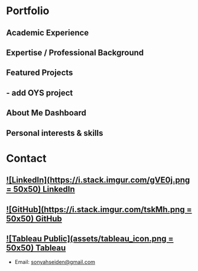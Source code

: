 # Portfolio

## Academic Experience
## Expertise / Professional Background
## Featured Projects
## - add OYS project
## About Me Dashboard
## Personal interests & skills

# Contact
## [![LinkedIn](https://i.stack.imgur.com/gVE0j.png = 50x50) LinkedIn](https://www.linkedin.com/in/sonyahseiden/)
## [![GitHub](https://i.stack.imgur.com/tskMh.png = 50x50) GitHub](https://github.com/sonyah-hawaii)
## [![Tableau Public](assets/tableau_icon.png = 50x50)  Tableau](assets/tableau_icon.png)
- Email: sonyahseiden@gmail.com